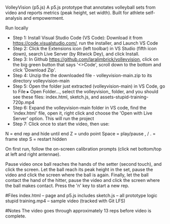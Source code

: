 VolleyVision (p5.js)
A p5.js prototype that annotates volleyball sets from video and reports metrics (peak height, set width). Built for athlete self-analysis and empowerment.

Run locally
- Step 1: Install Visual Studio Code (VS Code): Download it from https://code.visualstudio.com/, run the installer, and Launch VS Code
- Step 2: Click the Extensions icon (left toolbar) in VS Studio (fifth icon down), search Live Server (by Ritwick Dey), and click Install.
- Step 3: In Github https://github.com/laralimbrick/volleyvision, click on the big green button that says '<>Code', scroll down to the bottom and click 'Download Zip'.
- Step 4: Unzip the the downloaded file - volleyvision-main.zip to its directory volleyvision-main
- Step 5: Open the folder just extracted (volleyvision-main) in VS Code, go to File ▸ Open Folder…, select the volleyvision_ folder, and you should see these files: index.html, sketch.js, and assets-stupid-training-720p.mp4
- Step 6: Expand the volleyvision-main folder in VS code, find the 'index.html' file, open it, right click and choose the 'Open with Live Server' option. This will run the project
- Step 7: Click once to start the video, then use:

N = end rep and hide until end
Z = undo point
Space = play/pause , / . = frame step
S = restart hidden

On first run, follow the on-screen calibration prompts (click net bottom/top at left and right antennae).

Pause video once ball reaches the hands of the setter (second touch), and click the screen.
Let the ball reach its peak height in the set, pause the video and click the screen where the ball is again.
Finally, let the ball contact the hand of the hitter, pause the video and click the screen where the ball makes contact.
Press the 'n' key to start a new rep.

#Files
index.html – page and p5.js includes
sketch.js – all prototype logic
stupid training.mp4 – sample video (tracked with Git LFS)

#Notes
The video goes through approximately 13 reps before video is complete. 
